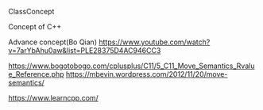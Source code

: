 ClassConcept

Concept of C++ 

Advance concept(Bo Qian)
https://www.youtube.com/watch?v=7arYbAhu0aw&list=PLE28375D4AC946CC3

https://www.bogotobogo.com/cplusplus/C11/5_C11_Move_Semantics_Rvalue_Reference.php
https://mbevin.wordpress.com/2012/11/20/move-semantics/

https://www.learncpp.com/
